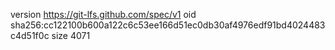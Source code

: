 version https://git-lfs.github.com/spec/v1
oid sha256:cc122100b600a122c6c53ee166d51ec0db30af4976edf91bd4024483c4d51f0c
size 4071

